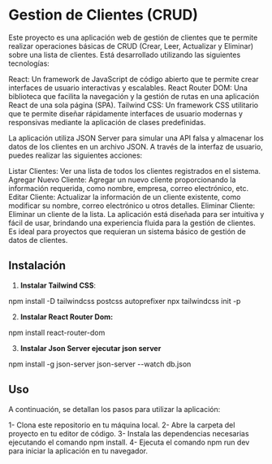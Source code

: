 # Gestion de Clientes (CRUD)

Este proyecto es una aplicación web de gestión de clientes que te permite realizar operaciones básicas de CRUD (Crear, Leer, Actualizar y Eliminar) sobre una lista de clientes. Está desarrollado utilizando las siguientes tecnologías:

React: Un framework de JavaScript de código abierto que te permite crear interfaces de usuario interactivas y escalables.
React Router DOM: Una biblioteca que facilita la navegación y la gestión de rutas en una aplicación React de una sola página (SPA).
Tailwind CSS: Un framework CSS utilitario que te permite diseñar rápidamente interfaces de usuario modernas y responsivas mediante la aplicación de clases predefinidas.

La aplicación utiliza JSON Server para simular una API falsa y almacenar los datos de los clientes en un archivo JSON. A través de la interfaz de usuario, puedes realizar las siguientes acciones:

Listar Clientes: Ver una lista de todos los clientes registrados en el sistema.
Agregar Nuevo Cliente: Agregar un nuevo cliente proporcionando la información requerida, como nombre, empresa, correo electrónico, etc.
Editar Cliente: Actualizar la información de un cliente existente, como modificar su nombre, correo electrónico u otros detalles.
Eliminar Cliente: Eliminar un cliente de la lista.
La aplicación está diseñada para ser intuitiva y fácil de usar, brindando una experiencia fluida para la gestión de clientes. Es ideal para proyectos que requieran un sistema básico de gestión de datos de clientes.

## Instalación

1. **Instalar Tailwind CSS**:

npm install -D tailwindcss postcss autoprefixer
npx tailwindcss init -p


2. **Instalar React Router Dom:**

npm install react-router-dom

3. **Instalar Json Server ejecutar json server**

npm install -g json-server
json-server --watch db.json

## Uso

A continuación, se detallan los pasos para utilizar la aplicación:

1- Clona este repositorio en tu máquina local.
2- Abre la carpeta del proyecto en tu editor de código.
3- Instala las dependencias necesarias ejecutando el comando npm install.
4- Ejecuta el comando npm run dev para iniciar la aplicación en tu navegador.
